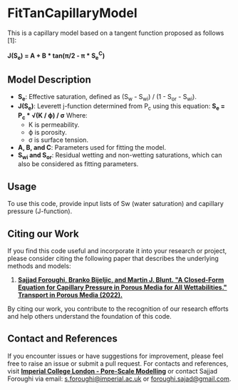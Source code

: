 # FitTanCapillaryModel

This is a capillary model based on a tangent function proposed as follows [1]:

**J(S<sub>e</sub>) = A + B * tan(π/2 - π * S<sub>e</sub><sup>C</sup>)**

## Model Description

- **S<sub>e</sub>**: Effective saturation, defined as (S<sub>w</sub> - S<sub>wi</sub>) / (1 - S<sub>or</sub> - S<sub>wi</sub>).
- **J(S<sub>e</sub>)**: Leverett j-function determined from P<sub>c</sub> using this equation:
  **S<sub>e</sub> = P<sub>c</sub> * √(K / ϕ) / σ**
  Where:
  - K is permeability.
  - ϕ is porosity.
  - σ is surface tension.
- **A, B, and C**: Parameters used for fitting the model.
- **S<sub>wi</sub> and S<sub>or</sub>**: Residual wetting and non-wetting saturations, which can also be considered as fitting parameters.

## Usage

To use this code, provide input lists of Sw (water saturation) and capillary pressure (J-function).

## Citing our Work

If you find this code useful and incorporate it into your research or project, please consider citing the following paper that describes the underlying methods and models:

1. [**Sajjad Foroughi, Branko Bijeljic, and Martin J. Blunt. "A Closed-Form Equation for Capillary Pressure in Porous Media for All Wettabilities." Transport in Porous Media (2022).**](https://doi.org/10.1007/s11242-022-01868-3)

By citing our work, you contribute to the recognition of our research efforts and help others understand the foundation of this code.

## Contact and References

If you encounter issues or have suggestions for improvement, please feel free to raise an issue or submit a pull request. For contacts and references, visit [**Imperial College London - Pore-Scale Modelling**](https://www.imperial.ac.uk/earth-science/research/research-groups/pore-scale-modelling) or contact Sajjad Foroughi via email: s.foroughi@imperial.ac.uk or foroughi.sajad@gmail.com.
